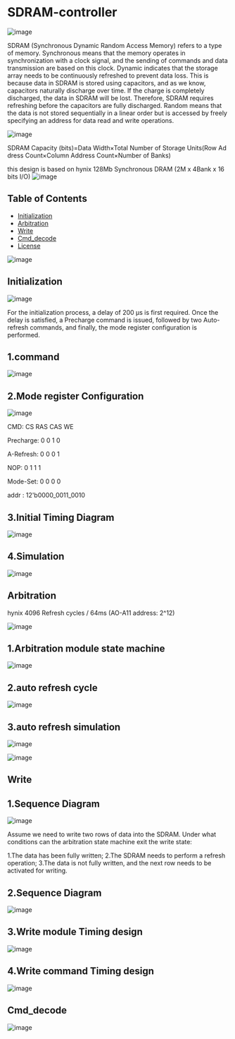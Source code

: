 # SDRAM-controller



![image](https://github.com/user-attachments/assets/e1752530-87ba-4840-bf9d-c33c70ab882d)





SDRAM (Synchronous Dynamic Random Access Memory) refers to a type of memory. Synchronous means that the memory operates in synchronization with a clock signal, and the sending of commands and data transmission are based on this clock. Dynamic indicates that the storage array needs to be continuously refreshed to prevent data loss. This is because data in SDRAM is stored using capacitors, and as we know, capacitors naturally discharge over time. If the charge is completely discharged, the data in SDRAM will be lost. Therefore, SDRAM requires refreshing before the capacitors are fully discharged. Random means that the data is not stored sequentially in a linear order but is accessed by freely specifying an address for data read and write operations.

![image](https://github.com/user-attachments/assets/e71f5ee0-ff46-4d2a-9e8b-57a340ea2700)


SDRAM Capacity (bits)=Data Width×Total Number of Storage Units(Row Address Count×Column Address Count×Number of Banks)

this design is based on hynix 128Mb Synchronous DRAM (2M x 4Bank x 16 bits I/O)
![image](https://github.com/user-attachments/assets/e3723eab-7730-4e91-950e-6e4f435f8dd4)













## Table of Contents

- [Initialization](#Initialization)
- [Arbitration](#Arbitration)
- [Write](#Write)
- [Cmd_decode](#Cmd_decode)
- [License](#License)


![image](https://github.com/user-attachments/assets/9dfaba72-a7b7-4b86-b4e6-61632cd28d9e)










## Initialization

![image](https://github.com/user-attachments/assets/b6c00525-c111-483d-aade-bd9f990dc09e)

For the initialization process, a delay of 200 µs is first required. Once the delay is satisfied, a Precharge command is issued, followed by two Auto-refresh commands, and finally, the mode register configuration is performed.




## 1.command

![image](https://github.com/user-attachments/assets/9647e808-89e0-4ff9-82ff-398a944cd7f8)


##  2.Mode register Configuration

![image](https://github.com/user-attachments/assets/cb96247f-3e97-4a03-b31b-36fbe5c03957)


CMD:                          CS           RAS            CAS            WE           

Precharge:                    0             0              1             0

A-Refresh:                    0             0              0             1

NOP:                          0             1              1             1 

Mode-Set:                     0             0              0             0

addr  :  12'b0000_0011_0010                              


## 3.Initial Timing Diagram

![image](https://github.com/user-attachments/assets/c356371c-4f7b-4520-828f-78433a1382c6)






## 4.Simulation
![image](https://github.com/user-attachments/assets/279ba957-5981-4920-8290-bcb2b105b955)




## Arbitration
hynix 4096 Refresh cycles / 64ms (AO-A11 address: 2^12)





![image](https://github.com/user-attachments/assets/65daf9e8-92e1-4fcf-a675-f72fd00e3a9a)



## 1.Arbitration module state machine

![image](https://github.com/user-attachments/assets/836bc428-201f-4561-b858-817e3ecdec10)



## 2.auto refresh cycle
![image](https://github.com/user-attachments/assets/37f061e3-aada-41c8-a79f-924d9512833f)




## 3.auto refresh simulation
![image](https://github.com/user-attachments/assets/fca9e827-f051-4bb3-867d-4ec88556731a)





![image](https://github.com/user-attachments/assets/7249c36f-1e50-4b4b-9d5c-b6b548cb6d73)








## Write


## 1.Sequence Diagram
![image](https://github.com/user-attachments/assets/f9751c02-ea54-49e7-8f7c-adf3cf9341b4)


Assume we need to write two rows of data into the SDRAM. Under what conditions can the arbitration state machine exit the write state:

1.The data has been fully written;
2.The SDRAM needs to perform a refresh operation;
3.The data is not fully written, and the next row needs to be activated for writing.


## 2.Sequence Diagram

![image](https://github.com/user-attachments/assets/e0cfd45c-d1b3-464a-993c-fc0d89e89d3f)








## 3.Write module Timing design
![image](https://github.com/user-attachments/assets/445c3314-7f19-46ed-8c3c-1dcf27bece70)



## 4.Write command Timing design
![image](https://github.com/user-attachments/assets/381dbb8c-05ea-4a14-87af-86f798961805)






## Cmd_decode



![image](https://github.com/user-attachments/assets/d1538cfa-86bf-4647-8b38-20b4a0070231)

